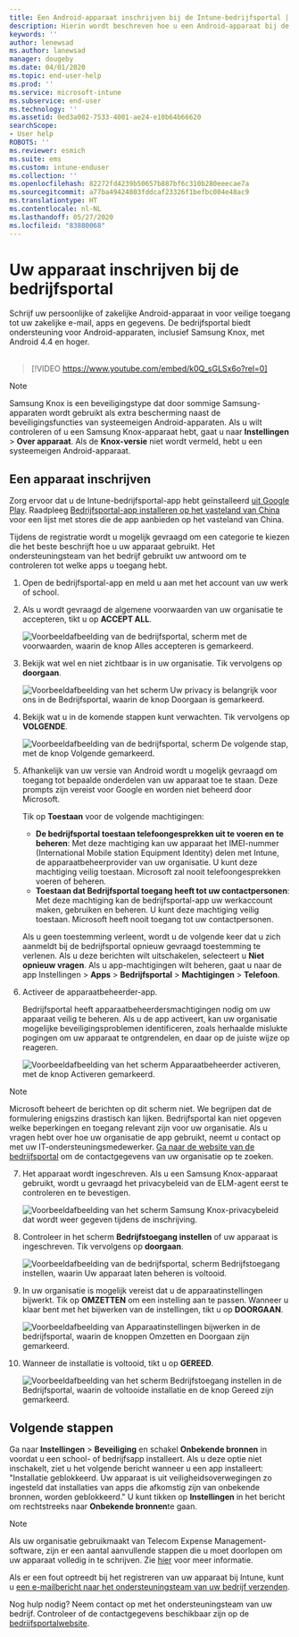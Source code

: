 ```yaml
---
title: Een Android-apparaat inschrijven bij de Intune-bedrijfsportal | Microsoft Docs
description: Hierin wordt beschreven hoe u een Android-apparaat bij de Intune-bedrijfsportal kunt inschrijven
keywords: ''
author: lenewsad
ms.author: lanewsad
manager: dougeby
ms.date: 04/01/2020
ms.topic: end-user-help
ms.prod: ''
ms.service: microsoft-intune
ms.subservice: end-user
ms.technology: ''
ms.assetid: 0ed3a002-7533-4001-ae24-e10b64b66620
searchScope:
- User help
ROBOTS: ''
ms.reviewer: esmich
ms.suite: ems
ms.custom: intune-enduser
ms.collection: ''
ms.openlocfilehash: 82272fd4239b50657b887bf6c310b280eeecae7a
ms.sourcegitcommit: a77ba49424803fddcaf23326f1befbc004e48ac9
ms.translationtype: HT
ms.contentlocale: nl-NL
ms.lasthandoff: 05/27/2020
ms.locfileid: "83880068"
---
```

# <a name="enroll-your-device-with-company-portal"></a>Uw apparaat inschrijven bij de bedrijfsportal  
Schrijf uw persoonlijke of zakelijke Android-apparaat in voor veilige toegang tot uw zakelijke e-mail, apps en gegevens. De bedrijfsportal biedt ondersteuning voor Android-apparaten, inclusief Samsung Knox, met Android 4.4 en hoger.  
</br>
> [!VIDEO https://www.youtube.com/embed/k0Q_sGLSx6o?rel=0]

> [!NOTE]
> Samsung Knox is een beveiligingstype dat door sommige Samsung-apparaten wordt gebruikt als extra bescherming naast de beveiligingsfuncties van systeemeigen Android-apparaten. Als u wilt controleren of u een Samsung Knox-apparaat hebt, gaat u naar **Instellingen** > **Over apparaat**. Als de **Knox-versie** niet wordt vermeld, hebt u een systeemeigen Android-apparaat.

## <a name="enroll-device"></a>Een apparaat inschrijven  
Zorg ervoor dat u de Intune-bedrijfsportal-app hebt geïnstalleerd [uit Google Play](https://play.google.com/store/apps/details?id=com.microsoft.windowsintune.companyportal). Raadpleeg [Bedrijfsportal-app installeren op het vasteland van China](install-company-portal-android-china.md) voor een lijst met stores die de app aanbieden op het vasteland van China.    

Tijdens de registratie wordt u mogelijk gevraagd om een categorie te kiezen die het beste beschrijft hoe u uw apparaat gebruikt. Het ondersteuningsteam van het bedrijf gebruikt uw antwoord om te controleren tot welke apps u toegang hebt.  

1. Open de bedrijfsportal-app en meld u aan met het account van uw werk of school.  

2. Als u wordt gevraagd de algemene voorwaarden van uw organisatie te accepteren, tikt u op **ACCEPT ALL**.  

   ![Voorbeeldafbeelding van de bedrijfsportal, scherm met de voorwaarden, waarin de knop Alles accepteren is gemarkeerd.](./media/accept-terms-1911.png)  


3. Bekijk wat wel en niet zichtbaar is in uw organisatie. Tik vervolgens op **doorgaan**.


    ![Voorbeeldafbeelding van het scherm Uw privacy is belangrijk voor ons in de Bedrijfsportal, waarin de knop Doorgaan is gemarkeerd.](./media/android-privacy-screen-1911.png)  
4. Bekijk wat u in de komende stappen kunt verwachten. Tik vervolgens op **VOLGENDE**.  

    ![Voorbeeldafbeelding van de bedrijfsportal, scherm De volgende stap, met de knop Volgende gemarkeerd.](./media/android-whats-next-1911.png)  


5. Afhankelijk van uw versie van Android wordt u mogelijk gevraagd om toegang tot bepaalde onderdelen van uw apparaat toe te staan. Deze prompts zijn vereist voor Google en worden niet beheerd door Microsoft.  

    Tik op **Toestaan** voor de volgende machtigingen:  
    * **De bedrijfsportal toestaan telefoongesprekken uit te voeren en te beheren**: Met deze machtiging kan uw apparaat het IMEI-nummer (International Mobile station Equipment Identity) delen met Intune, de apparaatbeheerprovider van uw organisatie. U kunt deze machtiging veilig toestaan. Microsoft zal nooit telefoongesprekken voeren of beheren.  
    * **Toestaan dat Bedrijfsportal toegang heeft tot uw contactpersonen**: Met deze machtiging kan de bedrijfsportal-app uw werkaccount maken, gebruiken en beheren.  U kunt deze machtiging veilig toestaan. Microsoft heeft nooit toegang tot uw contactpersonen. 

    Als u geen toestemming verleent, wordt u de volgende keer dat u zich aanmeldt bij de bedrijfsportal opnieuw gevraagd toestemming te verlenen. Als u deze berichten wilt uitschakelen, selecteert u **Niet opnieuw vragen**. Als u app-machtigingen wilt beheren, gaat u naar de app Instellingen > **Apps** > **Bedrijfsportal** > **Machtigingen** > **Telefoon**.  

6. Activeer de apparaatbeheerder-app. 

    Bedrijfsportal heeft apparaatbeheerdersmachtigingen nodig om uw apparaat veilig te beheren. Als u de app activeert, kan uw organisatie mogelijke beveiligingsproblemen identificeren, zoals herhaalde mislukte pogingen om uw apparaat te ontgrendelen, en daar op de juiste wijze op reageren.  

    ![Voorbeeldafbeelding van het scherm Apparaatbeheerder activeren, met de knop Activeren gemarkeerd.](./media/activate-device-administrator-1911.png)  

> [!NOTE]
> Microsoft beheert de berichten op dit scherm niet. We begrijpen dat de formulering enigszins drastisch kan lijken. Bedrijfsportal kan niet opgeven welke beperkingen en toegang relevant zijn voor uw organisatie. Als u vragen hebt over hoe uw organisatie de app gebruikt, neemt u contact op met uw IT-ondersteuningsmedewerker. [Ga naar de website van de bedrijfsportal](https://go.microsoft.com/fwlink/?linkid=2010980) om de contactgegevens van uw organisatie op te zoeken.  


7. Het apparaat wordt ingeschreven. Als u een Samsung Knox-apparaat gebruikt, wordt u gevraagd het privacybeleid van de ELM-agent eerst te controleren en te bevestigen.   

    ![Voorbeeldafbeelding van het scherm Samsung Knox-privacybeleid dat wordt weer gegeven tijdens de inschrijving.](./media/and-enroll-7-knox-privacy-policy.png)  

8. Controleer in het scherm **Bedrijfstoegang instellen** of uw apparaat is ingeschreven. Tik vervolgens op **doorgaan**.  

    ![Voorbeeldafbeelding van de bedrijfsportal, scherm Bedrijfstoegang instellen, waarin Uw apparaat laten beheren is voltooid.](./media/update-settings-1911.png)  

9. In uw organisatie is mogelijk vereist dat u de apparaatinstellingen bijwerkt. Tik op **OMZETTEN** om een instelling aan te passen. Wanneer u klaar bent met het bijwerken van de instellingen, tikt u op **DOORGAAN**.  

   ![Voorbeeldafbeelding van Apparaatinstellingen bijwerken in de bedrijfsportal, waarin de knoppen Omzetten en Doorgaan zijn gemarkeerd.](./media/resolve-settings-1911.png)  

10. Wanneer de installatie is voltooid, tikt u op **GEREED**.    

    ![Voorbeeldafbeelding van het scherm Bedrijfstoegang instellen in de Bedrijfsportal, waarin de voltooide installatie en de knop Gereed zijn gemarkeerd.](./media/android-enrollment-done-1911.png) 

## <a name="next-steps"></a>Volgende stappen  

Ga naar **Instellingen** > **Beveiliging** en schakel **Onbekende bronnen** in voordat u een school- of bedrijfsapp installeert. Als u deze optie niet inschakelt, ziet u het volgende bericht wanneer u een app installeert: "Installatie geblokkeerd. Uw apparaat is uit veiligheidsoverwegingen zo ingesteld dat installaties van apps die afkomstig zijn van onbekende bronnen, worden geblokkeerd." U kunt tikken op **Instellingen** in het bericht om rechtstreeks naar **Onbekende bronnen**te gaan.  

> [!Note]
> Als uw organisatie gebruikmaakt van Telecom Expense Management-software, zijn er een aantal aanvullende stappen die u moet doorlopen om uw apparaat volledig in te schrijven. Zie [hier](enroll-your-device-with-telecom-expense-management-android.md) voor meer informatie.

Als er een fout optreedt bij het registreren van uw apparaat bij Intune, kunt u [een e-mailbericht naar het ondersteuningsteam van uw bedrijf verzenden](send-logs-to-your-it-admin-by-email-android.md).  

Nog hulp nodig? Neem contact op met het ondersteuningsteam van uw bedrijf. Controleer of de contactgegevens beschikbaar zijn op de [bedrijfsportalwebsite](https://go.microsoft.com/fwlink/?linkid=2010980).  